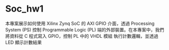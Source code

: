 # Soc_hw1
本專案展示如何使用 Xilinx Zynq SoC 的 AXI GPIO 介面，透過 Processing System (PS) 控制 Programmable Logic (PL) 端的外部裝置。在本專案中，我們將資料從 C 程式寫入 GPIO，控制 PL 中的 VHDL 模組 執行計數邏輯，並透過 LED 顯示計數結果
